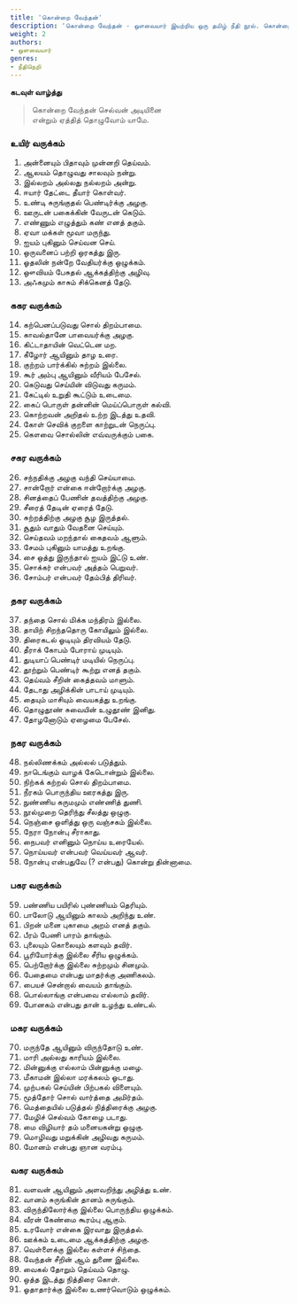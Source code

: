 ```yaml
---
title: 'கொன்றை வேந்தன்'
description: 'கொன்றை வேந்தன் - ஔவையார் இயற்றிய ஒரு தமிழ் நீதி நூல். கொன்றை மரத்தின் மலரை விரும்பி அணியும் கடவுள் சிவன். அவரது புதல்வர்களுள் ஒருவாகிய முருகனை போற்றி இந்நூல் பாடப்பட்டுள்ளது. இந்நூலின் கடவுள் வாழ்த்துப் பாடல்:'
weight: 2
authors:
- ஒளவையார்
genres:
- நீதிநெறி
---
```

 
  
**கடவுள் வாழ்த்து**  

> கொன்றை வேந்தன் செல்வன் அடியினை  
> என்றும் ஏத்தித் தொழுவோம் யாமே.

### உயிர் வருக்கம்  
1. அன்னையும் பிதாவும் முன்னறி தெய்வம்.  
2. ஆலயம் தொழுவது சாலவும் நன்று.  
3. இல்லறம் அல்லது நல்லறம் அன்று.  
4. ஈயார் தேட்டை தீயார் கொள்வர்.  
5. உண்டி சுருங்குதல் பெண்டிர்க்கு அழகு.  
6. ஊருடன் பகைக்கின் வேருடன் கெடும்.  
7. எண்ணும் எழுத்தும் கண் எனத் தகும்.  
8. ஏவா மக்கள் மூவா மருந்து.  
9. ஐயம் புகினும் செய்வன செய்.  
10. ஒருவனைப் பற்றி ஒரகத்து இரு.  
11. ஓதலின் நன்றே வேதியர்க்கு ஒழுக்கம்.  
12. ஔவியம் பேசுதல் ஆக்கத்திற்கு அழிவு.  
13. அஃகமும் காசும் சிக்கெனத் தேடு.  

### ககர வருக்கம்  
14. கற்பெனப்படுவது சொல் திறம்பாமை.  
15. காவல்தானே பாவையர்க்கு அழகு.  
16. கிட்டாதாயின் வெட்டென மற.  
17. கீழோர் ஆயினும் தாழ உரை.  
18. குற்றம் பார்க்கில் சுற்றம் இல்லை.  
19. கூர் அம்பு ஆயினும் வீரியம் பேசேல்.  
20. கெடுவது செய்யின் விடுவது கருமம்.  
21. கேட்டில் உறுதி கூட்டும் உடைமை.  
22. கைப் பொருள் தன்னின் மெய்ப்பொருள் கல்வி.  
23. கொற்றவன் அறிதல் உற்ற இடத்து உதவி.  
24. கோள் செவிக் குறளை காற்றுடன் நெருப்பு.  
25. கௌவை சொல்லின் எவ்வருக்கும் பகை.  

### சகர வருக்கம்  
26. சந்நதிக்கு அழகு வந்தி செய்யாமை.  
27. சான்றோர் என்கை ஈன்றோர்க்கு அழகு.  
28. சினத்தைப் பேணின் தவத்திற்கு அழகு.  
29. சீரைத் தேடின் ஏரைத் தேடு.  
30. சுற்றத்திற்கு அழகு சூழ இருத்தல்.  
31. சூதும் வாதும் வேதனை செய்யும்.  
32. செய்தவம் மறந்தால் கைதவம் ஆளும்.  
33. சேமம் புகினும் யாமத்து உறங்கு.  
34. சை ஒத்து இருந்தால் ஐயம் இட்டு உண்.  
35. சொக்கர் என்பவர் அத்தம் பெறுவர்.  
36. சோம்பர் என்பவர் தேம்பித் திரிவர்.  

### தகர வருக்கம்  
37. தந்தை சொல் மிக்க மந்திரம் இல்லை.  
38. தாயிற் சிறந்ததொரு கோயிலும் இல்லை.  
39. திரைகடல் ஓடியும் திரவியம் தேடு.  
40. தீராக் கோபம் போராய் முடியும்.  
41. துடியாப் பெண்டிர் மடியில் நெருப்பு.  
42. தூற்றும் பெண்டிர் கூற்று எனத் தகும்.  
43. தெய்வம் சீறின் கைத்தவம் மாளும்.  
44. தேடாது அழிக்கின் பாடாய் முடியும்.  
45. தையும் மாசியும் வையகத்து உறங்கு.  
46. தொழுதூண் சுவையின் உழுதூண் இனிது.  
47. தோழனோடும் ஏழைமை பேசேல்.  

### நகர வருக்கம்  
48. நல்லிணக்கம் அல்லல் படுத்தும்.  
49. நாடெங்கும் வாழக் கேடொன்றும் இல்லை.  
50. நிற்கக் கற்றல் சொல் திறம்பாமை.  
51. நீரகம் பொருந்திய ஊரகத்து இரு.  
52. நுண்ணிய கருமமும் எண்ணித் துணி.  
53. நூல்முறை தெரிந்து சீலத்து ஒழுகு.  
54. நெஞ்சை ஒளித்து ஒரு வஞ்சகம் இல்லை.  
55. நேரா நோன்பு சீராகாது.  
56. நைபவர் எனினும் நொய்ய உரையேல்.  
57. நொய்யவர் என்பவர் வெய்யவர் ஆவர்.  
58. நோன்பு என்பதுவே (? என்பது) கொன்று தின்னாமை.  

### பகர வருக்கம்  
59. பண்ணிய பயிரில் புண்ணியம் தெரியும்.  
60. பாலோடு ஆயினும் காலம் அறிந்து உண்.  
61. பிறன் மனை புகாமை அறம் எனத் தகும்.  
62. பீரம் பேணி பாரம் தாங்கும்.  
63. புலையும் கொலையும் களவும் தவிர்.  
64. பூரியோர்க்கு இல்லை சீரிய ஒழுக்கம்.  
65. பெற்றோர்க்கு இல்லை சுற்றமும் சினமும்.  
66. பேதைமை என்பது மாதர்க்கு அணிகலம்.  
67. பையச் சென்றால் வையம் தாங்கும்.  
68. பொல்லாங்கு என்பவை எல்லாம் தவிர்.  
69. போனகம் என்பது தான் உழந்து உண்டல்.  

### மகர வருக்கம்  
70. மருந்தே ஆயினும் விருந்தோடு உண்.  
71. மாரி அல்லது காரியம் இல்லை.  
72. மின்னுக்கு எல்லாம் பின்னுக்கு மழை.  
73. மீகாமன் இல்லா மரக்கலம் ஓடாது.  
74. முற்பகல் செய்யின் பிற்பகல் விளையும்.  
75. மூத்தோர் சொல் வார்த்தை அமிர்தம்.  
76. மெத்தையில் படுத்தல் நித்திரைக்கு அழகு.  
77. மேழிச் செல்வம் கோழை படாது.  
78. மை விழியார் தம் மனையகன்று ஒழுகு.  
79. மொழிவது மறுக்கின் அழிவது கருமம்.  
80. மோனம் என்பது ஞான வரம்பு.  

### வகர வருக்கம்  
81. வளவன் ஆயினும் அளவறிந்து அழித்து உண்.  
82. வானம் சுருங்கின் தானம் சுருங்கும்.  
83. விருந்திலோர்க்கு இல்லை பொருந்திய ஒழுக்கம்.  
84. வீரன் கேண்மை கூரம்பு ஆகும்.  
85. உரவோர் என்கை இரவாது இருத்தல்.  
86. ஊக்கம் உடைமை ஆக்கத்திற்கு அழகு.  
87. வெள்ளைக்கு இல்லை கள்ளச் சிந்தை.  
88. வேந்தன் சீறின் ஆம் துணை இல்லை.  
89. வைகல் தோறும் தெய்வம் தொழு.  
90. ஒத்த இடத்து நித்திரை கொள்.  
91. ஓதாதார்க்கு இல்லை உணர்வொடும் ஒழுக்கம்.  
  